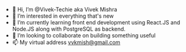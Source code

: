 - 👋 Hi, I’m @Vivek-Techie aka Vivek Mishra
- 👀 I’m interested in everything that's new
- 🌱 I’m currently learning front end development using React.JS and Node.JS along with PostgreSQL as backend.
- 💞️ I’m looking to collaborate on building something useful
- 📫 My virtual address vvkmish@gmail.com

<!---
Vivek-Techie/Vivek-Techie is a ✨ special ✨ repository because its `README.md` (this file) appears on your GitHub profile.
You can click the Preview link to take a look at your changes.
--->

